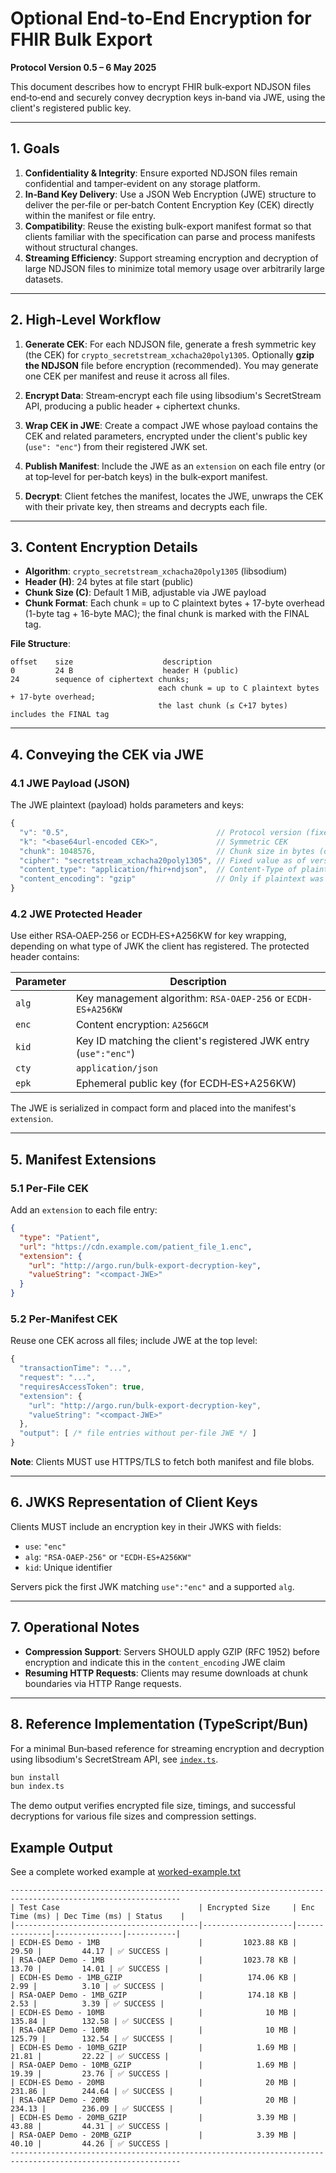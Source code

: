 # Optional End-to-End Encryption for FHIR Bulk Export

**Protocol Version 0.5 – 6 May 2025**

This document describes how to encrypt FHIR bulk‑export NDJSON files end‑to‑end and securely convey decryption keys in‑band via JWE, using the client's registered public key.

---

## 1. Goals

1. **Confidentiality & Integrity**: Ensure exported NDJSON files remain confidential and tamper‑evident on any storage platform.
2. **In‑Band Key Delivery**: Use a JSON Web Encryption (JWE) structure to deliver the per‑file or per‑batch Content Encryption Key (CEK) directly within the manifest or file entry.
3. **Compatibility**: Reuse the existing bulk-export manifest format so that clients familiar with the specification can parse and process manifests without structural changes.
4. **Streaming Efficiency**: Support streaming encryption and decryption of large NDJSON files to minimize total memory usage over arbitrarily large datasets.

---

## 2. High‑Level Workflow

1. **Generate CEK**: For each NDJSON file, generate a fresh symmetric key (the CEK) for `crypto_secretstream_xchacha20poly1305`. Optionally **gzip the NDJSON** file before encryption (recommended). You may generate one CEK per manifest and reuse it across all files.

2. **Encrypt Data**: Stream‑encrypt each file using libsodium's SecretStream API, producing a public header + ciphertext chunks.

3. **Wrap CEK in JWE**: Create a compact JWE whose payload contains the CEK and related parameters, encrypted under the client's public key (`use": "enc"`) from their registered JWK set.

4. **Publish Manifest**: Include the JWE as an `extension` on each file entry (or at top‑level for per‑batch keys) in the bulk‑export manifest.

5. **Decrypt**: Client fetches the manifest, locates the JWE, unwraps the CEK with their private key, then streams and decrypts each file.

---

## 3. Content Encryption Details

* **Algorithm**: `crypto_secretstream_xchacha20poly1305` (libsodium)
* **Header (H)**: 24 bytes at file start (public)
* **Chunk Size (C)**: Default 1 MiB, adjustable via JWE payload
* **Chunk Format**: Each chunk = up to C plaintext bytes + 17-byte overhead (1-byte tag + 16-byte MAC); the final chunk is marked with the FINAL tag.

**File Structure**:

```
offset    size                    description
0         24 B                    header H (public)
24        sequence of ciphertext chunks;
                                 each chunk = up to C plaintext bytes + 17-byte overhead;
                                 the last chunk (≤ C+17 bytes) includes the FINAL tag
```

---

## 4. Conveying the CEK via JWE

### 4.1 JWE Payload (JSON)

The JWE plaintext (payload) holds parameters and keys:

```js
{
  "v": "0.5",                                 // Protocol version (fixed value)
  "k": "<base64url‑encoded CEK>",             // Symmetric CEK
  "chunk": 1048576,                           // Chunk size in bytes (optional)
  "cipher": "secretstream_xchacha20poly1305", // Fixed value as of version 0.5
  "content_type": "application/fhir+ndjson",  // Content-Type of plaintext
  "content_encoding": "gzip"                  // Only if plaintext was gzip'd before encryption
}
```

### 4.2 JWE Protected Header

Use either RSA‑OAEP‑256 or ECDH‑ES+A256KW for key wrapping, depending on what type of JWK the client has registered. The protected header contains:

| Parameter | Description                                                      |
| --------- | ---------------------------------------------------------------- |
| `alg`     | Key management algorithm: `RSA-OAEP-256` or `ECDH-ES+A256KW`     |
| `enc`     | Content encryption: `A256GCM`                                    |
| `kid`     | Key ID matching the client's registered JWK entry (`use":"enc"`) |
| `cty`     | `application/json`                                               |
| `epk`     | Ephemeral public key (for ECDH‑ES+A256KW)                        |

The JWE is serialized in compact form and placed into the manifest's `extension`.

---

## 5. Manifest Extensions

### 5.1 Per‑File CEK

Add an `extension` to each file entry:

```json
{
  "type": "Patient",
  "url": "https://cdn.example.com/patient_file_1.enc",
  "extension": {
    "url": "http://argo.run/bulk-export-decryption-key",
    "valueString": "<compact-JWE>"
  }
}
```

### 5.2 Per‑Manifest CEK

Reuse one CEK across all files; include JWE at the top level:

```js
{
  "transactionTime": "...",
  "request": "...",
  "requiresAccessToken": true,
  "extension": {
    "url": "http://argo.run/bulk-export-decryption-key",
    "valueString": "<compact-JWE>"
  },
  "output": [ /* file entries without per-file JWE */ ]
}
```

**Note**: Clients MUST use HTTPS/TLS to fetch both manifest and file blobs.

---

## 6. JWKS Representation of Client Keys

Clients MUST include an encryption key in their JWKS with fields:

* `use`: `"enc"`
* `alg`: `"RSA-OAEP-256"` or `"ECDH-ES+A256KW"`
* `kid`: Unique identifier

Servers pick the first JWK matching `use":"enc"` and a supported `alg`.

---
## 7. Operational Notes

* **Compression Support**: Servers SHOULD apply GZIP (RFC 1952) before encryption and indicate this in the `content_encoding` JWE claim
* **Resuming HTTP Requests**: Clients may resume downloads at chunk boundaries via HTTP Range requests.

---
## 8. Reference Implementation (TypeScript/Bun)

For a minimal Bun‑based reference for streaming encryption and decryption using libsodium's SecretStream API, see [`index.ts`](./index.ts).


```bash
bun install
bun index.ts
```

The demo output verifies encrypted file size, timings, and successful decryptions for various file sizes and compression settings.


## Example Output

See a complete worked example at [worked-example.txt](./worked-example.txt)

```
------------------------------------------------------------------------------------------------------------
| Test Case                               | Encrypted Size     | Enc Time (ms) | Dec Time (ms) | Status    |
|-----------------------------------------|--------------------|---------------|---------------|-----------|
| ECDH-ES Demo - 1MB                      |         1023.88 KB |         29.50 |         44.17 | ✅ SUCCESS |
| RSA-OAEP Demo - 1MB                     |         1023.78 KB |         13.70 |         14.01 | ✅ SUCCESS |
| ECDH-ES Demo - 1MB_GZIP                 |          174.06 KB |          2.99 |          3.10 | ✅ SUCCESS |
| RSA-OAEP Demo - 1MB_GZIP                |          174.18 KB |          2.53 |          3.39 | ✅ SUCCESS |
| ECDH-ES Demo - 10MB                     |              10 MB |        135.84 |        132.58 | ✅ SUCCESS |
| RSA-OAEP Demo - 10MB                    |              10 MB |        125.79 |        132.54 | ✅ SUCCESS |
| ECDH-ES Demo - 10MB_GZIP                |            1.69 MB |         21.81 |         22.22 | ✅ SUCCESS |
| RSA-OAEP Demo - 10MB_GZIP               |            1.69 MB |         19.39 |         23.76 | ✅ SUCCESS |
| ECDH-ES Demo - 20MB                     |              20 MB |        231.86 |        244.64 | ✅ SUCCESS |
| RSA-OAEP Demo - 20MB                    |              20 MB |        234.13 |        236.09 | ✅ SUCCESS |
| ECDH-ES Demo - 20MB_GZIP                |            3.39 MB |         43.88 |         44.31 | ✅ SUCCESS |
| RSA-OAEP Demo - 20MB_GZIP               |            3.39 MB |         40.10 |         44.26 | ✅ SUCCESS |
------------------------------------------------------------------------------------------------------------
```
